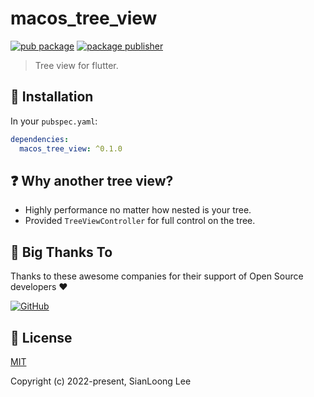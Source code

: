 # macos_tree_view

[![pub package](https://img.shields.io/pub/v/macos_tree_view.svg)](https://pub.dev/packages/macos_tree_view)
[![package publisher](https://img.shields.io/pub/publisher/path.svg)](https://pub.dev/packages/path/publisher)

> Tree view for flutter.

## 🔨 Installation

In your `pubspec.yaml`:

```yaml
dependencies:
  macos_tree_view: ^0.1.0
```

## ❓ Why another tree view?

- Highly performance no matter how nested is your tree.
- Provided `TreeViewController` for full control on the tree.

## 🎉 Big Thanks To

Thanks to these awesome companies for their support of Open Source developers ❤

[![GitHub](https://jstools.dev/img/badges/github.svg)](https://github.com/open-source)
<!-- [![NPM](https://jstools.dev/img/badges/npm.svg)](https://www.npmjs.com/) -->

## 📄 License

[MIT](https://github.com/si3nloong/macos_tree_view/blob/main/LICENSE)

Copyright (c) 2022-present, SianLoong Lee